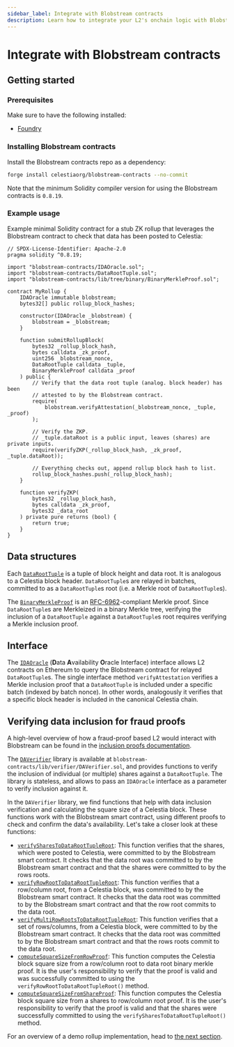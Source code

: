 ```yaml
---
sidebar_label: Integrate with Blobstream contracts
description: Learn how to integrate your L2's onchain logic with Blobstream
---
```


# Integrate with Blobstream contracts

## Getting started

### Prerequisites

Make sure to have the following installed:

- [Foundry](https://github.com/foundry-rs/foundry)

### Installing Blobstream contracts

Install the Blobstream contracts repo as a dependency:

```sh
forge install celestiaorg/blobstream-contracts --no-commit
```

Note that the minimum Solidity compiler version for using the Blobstream
contracts is `0.8.19`.

### Example usage

Example minimal Solidity contract for a stub ZK rollup that leverages the
Blobstream contract to check that data has been posted to Celestia:

```solidity
// SPDX-License-Identifier: Apache-2.0
pragma solidity ^0.8.19;

import "blobstream-contracts/IDAOracle.sol";
import "blobstream-contracts/DataRootTuple.sol";
import "blobstream-contracts/lib/tree/binary/BinaryMerkleProof.sol";

contract MyRollup {
    IDAOracle immutable blobstream;
    bytes32[] public rollup_block_hashes;

    constructor(IDAOracle _blobstream) {
        blobstream = _blobstream;
    }

    function submitRollupBlock(
        bytes32 _rollup_block_hash,
        bytes calldata _zk_proof,
        uint256 _blobstream_nonce,
        DataRootTuple calldata _tuple,
        BinaryMerkleProof calldata _proof
    ) public {
        // Verify that the data root tuple (analog. block header) has been
        // attested to by the Blobstream contract.
        require(
            blobstream.verifyAttestation(_blobstream_nonce, _tuple, _proof)
        );

        // Verify the ZKP.
        // _tuple.dataRoot is a public input, leaves (shares) are private inputs.
        require(verifyZKP(_rollup_block_hash, _zk_proof, _tuple.dataRoot));

        // Everything checks out, append rollup block hash to list.
        rollup_block_hashes.push(_rollup_block_hash);
    }

    function verifyZKP(
        bytes32 _rollup_block_hash,
        bytes calldata _zk_proof,
        bytes32 _data_root
    ) private pure returns (bool) {
        return true;
    }
}
```

## Data structures

Each [`DataRootTuple`](https://github.com/celestiaorg/blobstream-contracts/blob/master/src/DataRootTuple.sol)
is a tuple of block height and data root. It is analogous to a Celestia block
header. `DataRootTuple`s are relayed in batches, committed to as a
`DataRootTuple`s root (i.e. a Merkle root of `DataRootTuple`s).

The [`BinaryMerkleProof`](https://github.com/celestiaorg/blobstream-contracts/blob/master/src/lib/tree/binary/BinaryMerkleProof.sol)
is an [RFC-6962](https://www.rfc-editor.org/rfc/rfc6962.html)-compliant Merkle
proof. Since `DataRootTuple`s are Merkleized in a binary Merkle tree, verifying
the inclusion of a `DataRootTuple` against a `DataRootTuple`s root requires
verifying a Merkle inclusion proof.

## Interface

The [`IDAOracle`](https://github.com/celestiaorg/blobstream-contracts/blob/master/src/IDAOracle.sol)
(**D**ata **A**vailability **O**racle Interface) interface allows L2 contracts
on Ethereum to query the Blobstream contract for relayed `DataRootTuple`s. The
single interface method `verifyAttestation` verifies a Merkle inclusion proof
that a `DataRootTuple` is included under a specific batch (indexed by batch
nonce). In other words, analogously it verifies that a specific block header is
included in the canonical Celestia chain.

## Verifying data inclusion for fraud proofs

A high-level overview of how a fraud-proof based L2 would interact with
Blobstream can be found in the [inclusion proofs documentation](https://github.com/celestiaorg/blobstream-contracts/blob/master/docs/inclusion-proofs.md).

The [`DAVerifier`](https://github.com/celestiaorg/blobstream-contracts/blob/master/src/lib/verifier/DAVerifier.sol)
library is available at `blobstream-contracts/lib/verifier/DAVerifier.sol`, and
provides functions to verify the inclusion of individual (or multiple) shares
against a `DataRootTuple`. The library is stateless, and allows to pass an
`IDAOracle` interface as a parameter to verify inclusion against it.

In the `DAVerifier` library, we find functions that help
with data inclusion verification and calculating the square size of a
Celestia block. These functions work with the Blobstream smart contract,
using different proofs to check and confirm the data's availability. Let's
take a closer look at these functions:

- [`verifySharesToDataRootTupleRoot`](https://github.com/celestiaorg/blobstream-contracts/blob/3a552d8f7bfbed1f3175933260e6e440915d2da4/src/lib/verifier/DAVerifier.sol#L80-L124):
This function verifies that the
shares, which were posted to Celestia, were committed to by the Blobstream
smart contract. It checks that the data root was committed to by the
Blobstream smart contract and that the shares were committed to by the
rows roots.
- [`verifyRowRootToDataRootTupleRoot`](https://github.com/celestiaorg/blobstream-contracts/blob/3a552d8f7bfbed1f3175933260e6e440915d2da4/src/lib/verifier/DAVerifier.sol#L133-L155):
This function verifies that a
row/column root, from a Celestia block, was committed to by the
Blobstream smart contract. It checks that the data root was committed
to by the Blobstream smart contract and that the row root commits to
the data root.
- [`verifyMultiRowRootsToDataRootTupleRoot`](https://github.com/celestiaorg/blobstream-contracts/blob/3a552d8f7bfbed1f3175933260e6e440915d2da4/src/lib/verifier/DAVerifier.sol#L164-L194):
This function verifies
that a set of rows/columns, from a Celestia block, were committed
to by the Blobstream smart contract. It checks that the data root was
committed to by the Blobstream smart contract and that the rows roots
commit to the data root.
- [`computeSquareSizeFromRowProof`](https://github.com/celestiaorg/blobstream-contracts/blob/3a552d8f7bfbed1f3175933260e6e440915d2da4/src/lib/verifier/DAVerifier.sol#L204-L215):
This function computes the Celestia
block square size from a row/column root to data root binary merkle
proof. It is the user's responsibility to verify that the proof is
valid and was successfully committed to using the
`verifyRowRootToDataRootTupleRoot()` method.
- [`computeSquareSizeFromShareProof`](https://github.com/celestiaorg/blobstream-contracts/blob/3a552d8f7bfbed1f3175933260e6e440915d2da4/src/lib/verifier/DAVerifier.sol#L224-L229):
This function computes the
Celestia block square size from a shares to row/column root proof.
It is the user's responsibility to verify that the proof is valid
and that the shares were successfully committed to using the
`verifySharesToDataRootTupleRoot()` method.

For an overview of a demo rollup implementation, head to
[the next section](../blobstream-offchain).
